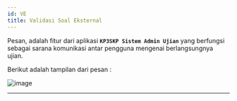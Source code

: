 ```yaml
---
id: VE
title: Validasi Soal Eksternal
---
```


Pesan, adalah fitur dari aplikasi **`KP3SKP Sistem Admin Ujian`** yang berfungsi sebagai sarana komunikasi antar pengguna mengenai berlangsungnya ujian.
    
Berikut adalah tampilan dari pesan :

![image](/img/Pesan2.png)


---